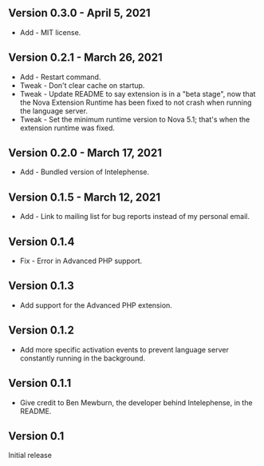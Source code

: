 ## Version 0.3.0 - April 5, 2021

* Add - MIT license.

## Version 0.2.1 - March 26, 2021

* Add - Restart command.
* Tweak - Don't clear cache on startup.
* Tweak - Update README to say extension is in a "beta stage", now that the Nova Extension Runtime has been fixed to not crash when running the language server.
* Tweak - Set the minimum runtime version to Nova 5.1; that's when the extension runtime was fixed.

## Version 0.2.0 - March 17, 2021

* Add - Bundled version of Intelephense.

## Version 0.1.5 - March 12, 2021

* Add - Link to mailing list for bug reports instead of my personal email.

## Version 0.1.4

* Fix - Error in Advanced PHP support.

## Version 0.1.3

* Add support for the Advanced PHP extension.

## Version 0.1.2

* Add more specific activation events to prevent language server constantly running in the background.

## Version 0.1.1

* Give credit to Ben Mewburn, the developer behind Intelephense, in the README.

## Version 0.1

Initial release

